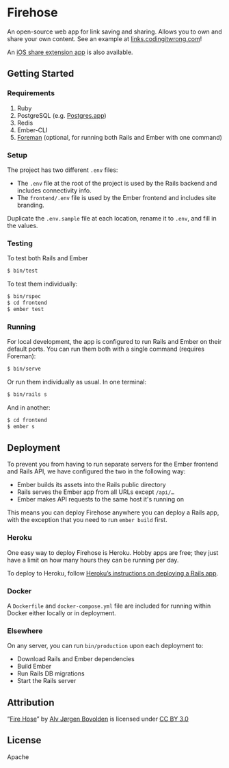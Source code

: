 # Firehose

An open-source web app for link saving and sharing. Allows you to own and share your own content. See an example at [links.codingitwrong.com](https://links.codingitwrong.com)!

An [iOS share extension app](https://github.com/CodingItWrong/Hydrant) is also available.

## Getting Started

### Requirements

1. Ruby
1. PostgreSQL (e.g. [Postgres.app][postgres-app])
1. Redis
1. Ember-CLI
1. [Foreman][foreman] (optional, for running both Rails and Ember with one command)

### Setup

The project has two different `.env` files:

- The `.env` file at the root of the project is used by the Rails backend and includes connectivity info.
- The `frontend/.env` file is used by the Ember frontend and includes site branding.

Duplicate the `.env.sample` file at each location, rename it to `.env`, and fill in the values.

### Testing

To test both Rails and Ember

```sh
$ bin/test
```

To test them individually:

```sh
$ bin/rspec
$ cd frontend
$ ember test
```

### Running

For local development, the app is configured to run Rails and Ember on their default ports. You can run them both with a single command (requires Foreman):

```sh
$ bin/serve
```

Or run them individually as usual. In one terminal:

```sh
$ bin/rails s
```

And in another:

```sh
$ cd frontend
$ ember s
```

## Deployment

To prevent you from having to run separate servers for the Ember frontend and Rails API, we have configured the two in the following way:

- Ember builds its assets into the Rails public directory
- Rails serves the Ember app from all URLs except `/api/…`
- Ember makes API requests to the same host it's running on

This means you can deploy Firehose anywhere you can deploy a Rails app, with the exception that you need to run `ember build` first.

### Heroku

One easy way to deploy Firehose is Heroku. Hobby apps are free; they just have a limit on how many hours they can be running per day.

To deploy to Heroku, follow [Heroku’s instructions on deploying a Rails app](https://devcenter.heroku.com/articles/getting-started-with-rails5).

### Docker

A `Dockerfile` and `docker-compose.yml` file are included for running within Docker either locally or in deployment.

### Elsewhere

On any server, you can run `bin/production` upon each deployment to:

- Download Rails and Ember dependencies
- Build Ember
- Run Rails DB migrations
- Start the Rails server

## Attribution

“[Fire Hose](https://thenounproject.com/term/fire-hose/14726/)” by [Alv Jørgen Bovolden](https://thenounproject.com/Alvbovo/) is licensed under [CC BY 3.0](https://creativecommons.org/licenses/by/3.0/)

## License

Apache

[postgres-app]: http://postgresapp.com
[foreman]: https://github.com/ddollar/foreman
